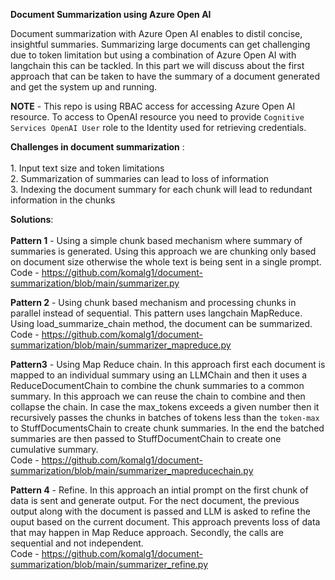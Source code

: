 **Document Summarization using Azure Open AI**

Document summarization with Azure Open AI enables to distil concise, insightful summaries. Summarizing large documents can get challenging due to token limitation but using a combination of Azure Open AI with langchain this can be tackled. In this part we will discuss about the first approach that can be taken to have the summary of a document generated and get the system up and running.

**NOTE** - This repo is using RBAC access for accessing Azure Open AI resource. To access to OpenAI resource you need to provide `Cognitive Services OpenAI User` role to the Identity used for retrieving credentials.

**Challenges in document summarization** : <br><br>
	1. Input text size and token limitations <br>
	2. Summarization of summaries can lead to loss of information <br>
	3. Indexing the document summary for each chunk will lead to redundant information in the chunks <br>


**Solutions**: <br><br>
**Pattern 1** - Using a simple chunk based mechanism where summary of summaries is generated. Using this approach we are chunking only based on document size otherwise the whole text is being sent in a single prompt. <br>
Code - https://github.com/komalg1/document-summarization/blob/main/summarizer.py

**Pattern 2** - Using chunk based mechanism and processing chunks in parallel instead of sequential. This pattern uses langchain MapReduce. Using load_summarize_chain method, the document can be summarized. <br>
Code - https://github.com/komalg1/document-summarization/blob/main/summarizer_mapreduce.py

**Pattern3** - Using Map Reduce chain. In this approach first each document is mapped to an individual summary using an LLMChain and then it uses a ReduceDocumentChain to combine the chunk summaries to a common summary. In this approach we can reuse the chain to combine and then collapse the chain. In case the max_tokens exceeds a given number then it recursively passes the chunks in batches of tokens less than the `token-max` to StuffDocumentsChain to create chunk summaries. In the end the batched summaries are then passed to StuffDocumentChain to create one cumulative summary. <br>
Code - https://github.com/komalg1/document-summarization/blob/main/summarizer_mapreducechain.py

**Pattern 4** - Refine. In this approach an intial prompt on the first chunk of data is sent and generate output. For the nect document, the previous output along with the document is passed and LLM is asked to refine the ouput based on the current document. This approach prevents loss of data that may happen in Map Reduce approach. Secondly, the calls are sequential and not independent. <br>
Code - https://github.com/komalg1/document-summarization/blob/main/summarizer_refine.py
